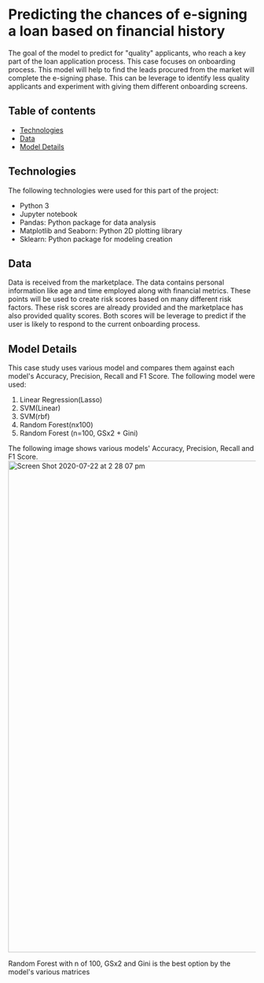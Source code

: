 # Predicting the chances of e-signing a loan based on financial history
 
The goal of the model to predict for "quality" applicants, who reach a key part of the loan application process. This case focuses on onboarding process. This model will help to find the leads procured from the market will complete the e-signing phase. This can be leverage to identify less quality applicants and experiment with giving them different onboarding screens.

## Table of contents
* [Technologies](#technologies)
* [Data](#data)
* [Model Details](#modeldetails)

## Technologies
  The following technologies were used for this part of the project:
  * Python 3
  * Jupyter notebook
  * Pandas: Python package for data analysis
  * Matplotlib and Seaborn: Python 2D plotting library
  * Sklearn: Python package for modeling creation

## Data
Data is received from the marketplace. The data contains personal information like age and time employed along with financial metrics. These points will be used to create risk scores based on many different risk factors. These risk scores are already provided and the marketplace has also provided quality scores. Both scores will be leverage to predict if the user is likely to respond to the current onboarding process.

 ## Model Details
 This case study uses various model and compares them against each model's Accuracy,	Precision,	Recall and	F1 Score.
 The following model were used:
 1. Linear Regression(Lasso)
 2. SVM(Linear)
 3. SVM(rbf)
 4. Random Forest(nx100)
 5. Random Forest (n=100, GSx2 + Gini)
 
 The following image shows various models' Accuracy,	Precision,	Recall and	F1 Score. 
<img width="1001" alt="Screen Shot 2020-07-22 at 2 28 07 pm" src="https://user-images.githubusercontent.com/39994111/88135511-90e76d00-cc2a-11ea-836b-87db30308a7e.png">
 
 Random Forest with n of 100, GSx2 and Gini is the best option by the model's various matrices
